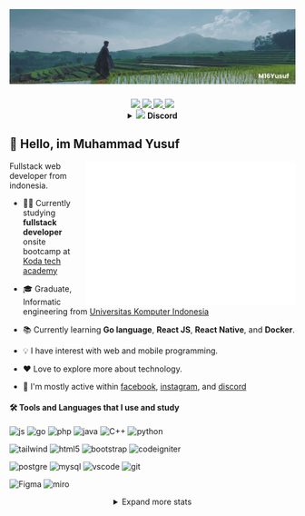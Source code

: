 <!--
**M16Yusuf/M16Yusuf** is a ✨ _special_ ✨ repository because its `README.md` (this file) appears on your GitHub profile. -->

![banner](/img/bannergit-Manglayang.png)

###

<div align="center">
<a href="https://www.linkedin.com/in/m16yusuf/" target="_blank">
<img src="https://img.shields.io/badge/LinkedIn-0077B5?style=for-the-badge&logo=linkedin&logoColor=white" >
</a>

<a href="https://twitter.com/M16Yusuf" target="_blank">
<img src="https://img.shields.io/badge/Twitter-0077b5?style=for-the-badge&logo=Twitter&logoColor=white" >
</a>

<a href="https://www.instagram.com/M16Yusuf/" target="_blank">
<img src="https://img.shields.io/badge/Instagram-E4405F?style=for-the-badge&logo=Instagram&logoColor=white" >
</a>

<a href="https://facebook.com/m16yusuff" target="_blank">
<img src="https://img.shields.io/badge/Facebook-1877F2?style=for-the-badge&logo=facebook&logoColor=white" >
</a>
</div>

<details align="center">
  <summary>
  <img src="https://skillicons.dev/icons?i=discord" width="18px"> 
  <span><b>Discord</b></span>
  </summary>

<a href="https://discord.com/users/315664173021528068"> 
<img src="https://lanyard.cnrad.dev/api/315664173021528068?hideBadges=false&idleMessage=currently%20offline%20..."  align="center">
</a>

</details>

## :wave: Hello, im Muhammad Yusuf

<img src="/metrics.plugin.isocalendar.svg" align="right" width="370px">

Fullstack web developer from indonesia.

- 🧑‍💻 Currently studying **fullstack developer** onsite bootcamp at [Koda tech academy](https://www.instagram.com/kodacademy.id/)

- 🎓 Graduate, Informatic engineering from [Universitas Komputer Indonesia](https://unikom.ac.id/)

- 📚 Currently learning **Go language**, **React JS**, **React Native**, and **Docker**.

- 💡 I have interest with web and mobile programming.

- ❤️ Love to explore more about technology.

- 💬 I'm mostly active within [facebook](https://facebook.com/m16yusuff), [instagram](https://www.instagram.com/M16Yusuf/), and [discord](https://discord.com/users/315664173021528068)

#### 🛠️ Tools and Languages that I use and study

<!-- <img src="https://skillicons.dev/icons?i=js,go,git,kubernetes,docker,c,vim" /> -->

![js](https://img.shields.io/badge/JavaScript-323330?style=for-the-badge&logo=javascript&logoColor=F7DF1E) ![go](https://img.shields.io/badge/Go-00ADD8?style=for-the-badge&logo=go&logoColor=white) ![php](https://img.shields.io/badge/PHP-777BB4?style=for-the-badge&logo=php&logoColor=white) ![java](https://img.shields.io/badge/Java-ED8B00?style=for-the-badge&logo=java&logoColor=white) ![C++](https://img.shields.io/badge/C%2B%2B-00599C?style=for-the-badge&logo=c%2B%2B&logoColor=white) ![python](https://img.shields.io/badge/Python-FFD43B?style=for-the-badge&logo=python&logoColor=blue)

![tailwind](https://img.shields.io/badge/Tailwind_CSS-38B2AC?style=for-the-badge&logo=tailwind-css&logoColor=white) ![html5](https://img.shields.io/badge/HTML5-E34F26?style=for-the-badge&logo=html5&logoColor=white) ![bootstrap](https://img.shields.io/badge/Bootstrap-563D7C?style=for-the-badge&logo=bootstrap&logoColor=white) ![codeigniter](https://img.shields.io/badge/Codeigniter-EF4223?style=for-the-badge&logo=codeigniter&logoColor=white)

![postgre](https://img.shields.io/badge/PostgreSQL-316192?style=for-the-badge&logo=postgresql&logoColor=white) ![mysql](https://img.shields.io/badge/MySQL-005C84?style=for-the-badge&logo=mysql&logoColor=white) ![vscode](https://img.shields.io/badge/-VSCode-007ACC?style=for-the-badge&logo=visual-studio-code&logoColor=white) ![git](https://img.shields.io/badge/-Git-F05032?style=for-the-badge&logo=git&logoColor=white)

![Figma](https://img.shields.io/badge/-Figma-F24E1E?style=for-the-badge&logo=figma&logoColor=white) ![miro](https://img.shields.io/badge/-Miro-FFD02F?style=for-the-badge&logo=miro&logoColor=white)

<details align="center">
  <summary>
      Expand more stats 
  </summary>

<a href="https://open.spotify.com/user/317neqyhvguhqivgdisjf5rvzgia"> <img src="https://spotify-recently-played-readme.vercel.app/api?user=317neqyhvguhqivgdisjf5rvzgia&count=5" alt="Spotify recently played"  /> </a>

</details>
